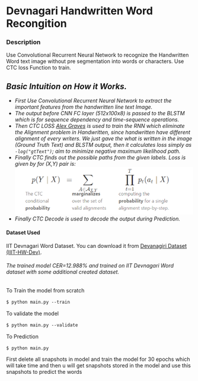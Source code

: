 # Devnagari Handwritten Word Recongition
### Description
Use Convolutional Recurrent Neural Network to recognize the Handwritten Word text image without pre segmentation into words or characters. Use CTC loss Function to train.

## <i> Basic Intuition on How it Works.

* First Use Convolutional Recurrent Neural Network to extract the important features from the handwritten line text Image.
* The output before CNN FC layer (512x100x8) is passed to the BLSTM which is for sequence dependency and time-sequence operations.
* Then CTC LOSS [Alex Graves](https://www.cs.toronto.edu/~graves/icml_2006.pdf) is used to train the RNN which eliminate the Alignment problem in Handwritten, since handwritten have different alignment of every writers. We just gave the what is written in the image (Ground Truth Text) and BLSTM output, then it calculates loss simply as `-log("gtText")`; aim to minimize negative maximum likelihood path.
* Finally CTC finds out the possible paths from the given labels. Loss is given by for (X,Y) pair is: ![Ctc_Loss](images/CtcLossFormula.png "CTC loss for the (X,Y) pair")
* Finally CTC Decode is used to decode the output during Prediction.
</i>

#### Dataset Used
IIT Devnagari Word Dataset. You can download it from [Devanagiri Dataset (IIIT-HW-Dev)](https://cvit.iiit.ac.in/research/projects/cvit-projects/indic-hw-data).

###### The trained model CER=12.988% and trained on IIT Devnagari Word dataset with some additional created dataset.

To Train the model from scratch
```markdown
$ python main.py --train
```
To validate the model
```markdown
$ python main.py --validate
```
To Prediction
```markdown
$ python main.py
```
First delete all snapshots in model and train the model for 30 epochs which will take time and then u will get snapshots stored in the model and use this snapshots to predict the words 

